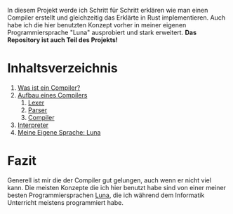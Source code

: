 In diesem Projekt werde ich Schritt für Schritt erklären wie man einen Compiler erstellt und gleichzeitig das Erklärte in Rust implementieren. Auch habe ich die hier benutzten Konzept vorher in meiner eigenen Programmiersprache "Luna" ausprobiert und stark erweitert. __Das Repository ist auch Teil des Projekts!__
# Inhaltsverzeichnis
1. [Was ist ein Compiler?](docs/Was%20ist%20ein%20Compiler.md)
2. [Aufbau eines Compilers](docs/Aufbau%20eines%20Compilers.md)
	1. [Lexer](docs/Lexer.md)
	2. [Parser](docs/Parser.md)
	3. [Compiler](docs/Compiler.md)
3. [Interpreter](docs/Interpreter.md)
4. [Meine Eigene Sprache: Luna](https://github.com/sty00a4-code/luna)
# Fazit
Generell ist mir die der Compiler gut gelungen, auch wenn er nicht viel kann. Die meisten Konzepte die ich hier benutzt habe sind von einer meiner besten Programmiersprachen [Luna](https://github.com/sty00a4-code/luna), die ich während dem Informatik Unterricht meistens programmiert habe.